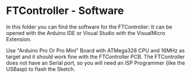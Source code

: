 # FTController - Software
In this folder you can find the software for the FTController:
It can be opened with the Arduino IDE or Visual Studio with the VisualMicro Extension.

Use "Arduino Pro Or Pro Mini" Board with ATMega328 CPU and 16MHz as target and it should work fine with the FTController PCB. The FTController does not have an Serial port, so you will need an ISP Programmer (like the USBasp) to flash the Sketch.